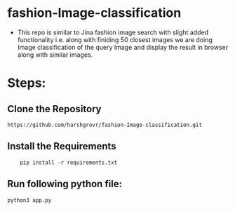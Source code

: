 # fashion-Image-classification

- This repo is similar to Jina fashion image search with slight added functionality i.e. along with finiding 50 closest images we are doing Image classification of the query Image and display the result in browser along with similar images.

# Steps:

## Clone the Repository 
```
https://github.com/harshgrovr/fashion-Image-classification.git
```
## Install the Requirements

```
    pip install -r requirements.txt
```
## Run following python file:
```
python3 app.py
```
